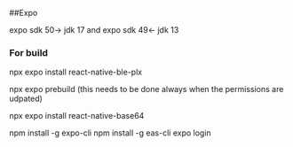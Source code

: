 

##Expo

expo sdk 50-> jdk 17 and expo sdk 49<- jdk 13

### For build
npx expo install react-native-ble-plx

npx expo prebuild (this needs to be done always when the permissions are udpated)

npx expo install react-native-base64

npm install -g expo-cli
npm install -g eas-cli
expo login
